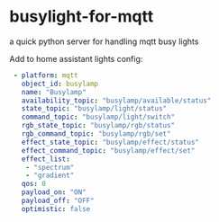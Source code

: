 # busylight-for-mqtt
a quick python server for handling mqtt busy lights


Add to home assistant lights config:

```yaml
 - platform: mqtt
   object_id: busylamp
   name: "Busylamp"
   availability_topic: "busylamp/available/status"
   state_topic: "busylamp/light/status"
   command_topic: "busylamp/light/switch"
   rgb_state_topic: "busylamp/rgb/status"
   rgb_command_topic: "busylamp/rgb/set"
   effect_state_topic: "busylamp/effect/status"
   effect_command_topic: "busylamp/effect/set"
   effect_list:
    - "spectrum"
    - "gradient"
   qos: 0
   payload_on: "ON"
   payload_off: "OFF"
   optimistic: false
```